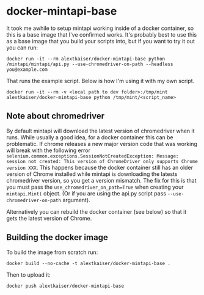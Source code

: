 # docker-mintapi-base

It took me awhile to setup mintapi working inside of a docker container, so this is a base image that I've confirmed works. It's probably best to use this as a base image that you build your scripts into, but if you want to try it out you can run:

`docker run -it --rm alextkaiser/docker-mintapi-base python /mintapi/mintapi/api.py --use-chromedriver-on-path --headless you@example.com`

That runs the example script. Below is how I'm using it with my own script.

`docker run -it --rm -v <local path to dev folder>:/tmp/mint alextkaiser/docker-mintapi-base python /tmp/mint/<script_name>`

## Note about chromedriver

By default mintapi will download the latest version of chromedriver when it runs. While usually a good idea, for a docker container this can be problematic. If chrome releases a new major version code that was working will break with the following error `selenium.common.exceptions.SessionNotCreatedException: Message: session not created: This version of ChromeDriver only supports Chrome version XXX`. This happens because the docker container still has an older version of Chrome installed while mintapi is downloading the latests chromedriver version, so you get a version mismatch. The fix for this is that you must pass the `use_chromedriver_on_path=True` when creating your `mintapi.Mint(` object. (Or if you are using the api.py script pass `--use-chromedriver-on-path` argument).

Alternatively you can rebuild the docker container (see below) so that it gets the latest version of Chrome.

## Building the docker image

To build the image from scratch run:

`docker build --no-cache -t alextkaiser/docker-mintapi-base .`

Then to upload it:

`docker push alextkaiser/docker-mintapi-base`
